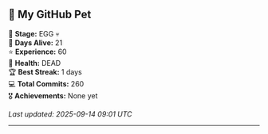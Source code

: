 ## 🐾 My GitHub Pet

🥚 **Stage:** EGG 💀  
📅 **Days Alive:** 21  
⭐ **Experience:** 60  
💓 **Health:** DEAD  
🏆 **Best Streak:** 1 days  
💻 **Total Commits:** 260  
🎖️ **Achievements:** None yet  

*Last updated: 2025-09-14 09:01 UTC*

---

